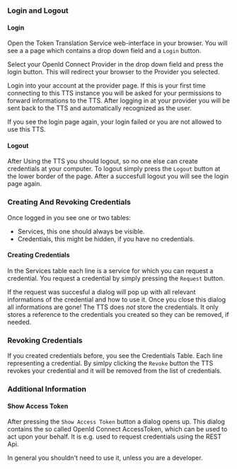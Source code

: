 ### Login and Logout
#### Login
Open the Token Translation Service web-interface in your browser. You will see a
a page which contains a drop down field and a `Login` button.

Select your OpenId Connect Provider in the drop down field and press the login
button. This will redirect your browser to the Provider you selected.

Login into your account at the provider page. If this is your first time
connecting to this TTS instance you will be asked for your permissions to
forward informations to the TTS.
After logging in at your provider you will be sent back to the TTS and
automatically recognized as the user.

If you see the login page again, your login failed or you are not allowed to use
this TTS.

#### Logout
After Using the TTS you should logout, so no one else can create credentials at
your computer. 
To logout simply press the `Logout` button at the lower border of the page.
After a succesfull logout you will see the login page again.

### Creating And Revoking Credentials
Once logged in you see one or two tables:
- Services, this one should always be visible.
- Credentials, this might be hidden, if you have no credentials.

#### Creating Credentials 
In the Services table each line is a service for which you can request a
credential.
You request a credential by simply pressing the `Request` button.

If the request was succesful a dialog will pop up with all relevant informations
of the credential and how to use it. 
Once you close this dialog all informations are gone! The TTS does *not* store
the credentials. It only stores a reference to the credentials you created so
they can be removed, if needed.

### Revoking Credentials
If you created credentials before, you see the Credentials Table.
Each line representing a credential.
By simlpy clicking the `Revoke` button the TTS revokes your credential and it
will be removed from the list of credentials.

### Additional Information
#### Show Access Token
After pressing the `Show Access Token` button a dialog opens up. This dialog
contains the so called OpenId Connect AccessToken, which can be used to act upon
your behalf. It is e.g. used to request credentials using the REST Api.

In general you shouldn't need to use it, unless you are a developer.

